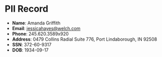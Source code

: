 # PII Record
- **Name**: Amanda Griffith
- **Email**: jessicahayes@welch.com
- **Phone**: 245.620.3589x920
- **Address**: 0479 Collins Radial Suite 776, Port Lindaborough, IN 92508
- **SSN**: 372-60-9317
- **DOB**: 1934-09-17
